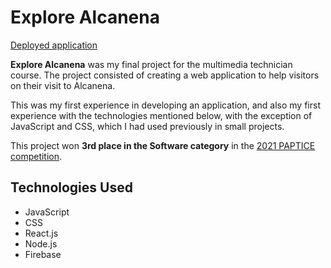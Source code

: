 # Explore Alcanena

[Deployed application](https://explorealcanena.web.app/)

**Explore Alcanena** was my final project for the multimedia technician course. The project consisted of creating a web application to help visitors on their visit to Alcanena.

This was my first experience in developing an application, and also my first experience with the technologies mentioned below, with the exception of JavaScript and CSS, which I had used previously in small projects.

This project won **3rd place in the Software category** in the [2021 PAPTICE competition](https://anpri.pt/pap/2021/07/23/premiados-no-concurso-paptice-2021/).

## Technologies Used

- JavaScript  
- CSS  
- React.js  
- Node.js  
- Firebase  


